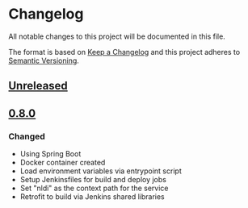 # Changelog
All notable changes to this project will be documented in this file.

The format is based on [Keep a Changelog](http://keepachangelog.com/en/1.0.0/)
and this project adheres to [Semantic Versioning](http://semver.org/spec/v2.0.0.html).

## [Unreleased]

## [0.8.0]
### Changed
- Using Spring Boot
- Docker container created
- Load environment variables via entrypoint script
- Setup Jenkinsfiles for build and deploy jobs
- Set "nldi" as the context path for the service
- Retrofit to build via Jenkins shared libraries

[Unreleased]: https://github.com/ACWI-SSWD/nldi-services/compare/nldi-services-0.8.0...master
[0.8.0]: https://github.com/ACWI-SSWD/nldi-services/compare/nldi-services-0.7.0...nldi-services-0.8.0
